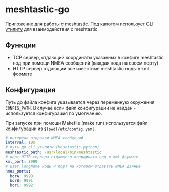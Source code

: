 # meshtastic-go

Приложение для работы с meshtastic.
Под капотом использует [CLI утилиту](https://github.com/meshtastic/Meshtastic-python) для взаимодействия с meshtastic.

## Функции
  - TCP сервер, отдающий координаты указанных в конфиге meshtastic нод при помощи NMEA сообщений (каждая нода на своем порту)
  - HTTP сервер отдающий все известные meshtastic ноды в kml формате
  
## Конфигурация
Путь до файла конфига указывается через переменную окружения `CONFIG_PATH`. В случае если файл конфигурации не найден -
используется конфигурация по умолчанию.

При запуске при помощи Makefile (make run) используется файл конфигурации из `$(pwd)/etc/config.yaml`.

```yaml
# интервал отправки NMEA сообщений
interval: 10s
# путь до cli утилиты (Meshtastic-python)
meshtastic_path: /usr/local/bin/meshtastic
# порт HTTP сервера отдающего координаты нод в kml формате
kml_port: 8999
# user.longName ноды и порт на котором отдавать NMEA данные
nmea_ports:
  borA: 9990
  borB: 9991
  borC: 9992
```
